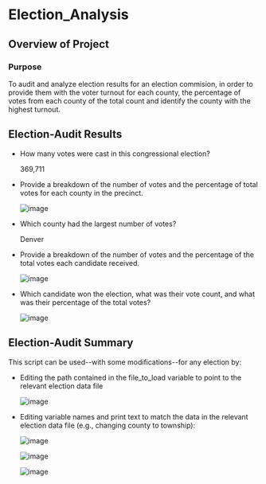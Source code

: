 # Election_Analysis

## Overview of Project

### Purpose
To audit and analyze election results for an election commision, in order to provide them with the voter turnout for each county, the percentage of votes from each county of the total count and identify the county with the highest turnout.

## Election-Audit Results
* How many votes were cast in this congressional election?

  369,711
  
* Provide a breakdown of the number of votes and the percentage of total votes for each county in the precinct.

  ![image](https://user-images.githubusercontent.com/5934390/111913640-6cf05b80-8a45-11eb-82cb-c46dbcc767d4.png)
  
* Which county had the largest number of votes?

  Denver
  
* Provide a breakdown of the number of votes and the percentage of the total votes each candidate received.

  ![image](https://user-images.githubusercontent.com/5934390/111913670-901b0b00-8a45-11eb-8d17-e8ae82f9cd96.png)
  
* Which candidate won the election, what was their vote count, and what was their percentage of the total votes?

  ![image](https://user-images.githubusercontent.com/5934390/111913686-a3c67180-8a45-11eb-9ad9-60859991dc70.png)
  
## Election-Audit Summary
This script can be used--with some modifications--for any election by:
* Editing the path contained in the file_to_load variable to point to the relevant election data file

  ![image](https://user-images.githubusercontent.com/5934390/111913965-82b25080-8a46-11eb-8e87-a7c263474c12.png)

* Editing variable names and print text to match the data in the relevant election data file (e.g., changing county to township):

  ![image](https://user-images.githubusercontent.com/5934390/111914066-f48a9a00-8a46-11eb-8559-725bdda37944.png)
  
  ![image](https://user-images.githubusercontent.com/5934390/111914081-010ef280-8a47-11eb-882d-6fc50e2495d9.png)
  
  ![image](https://user-images.githubusercontent.com/5934390/111914018-bbeac080-8a46-11eb-98ad-e688e8a15560.png)
  
